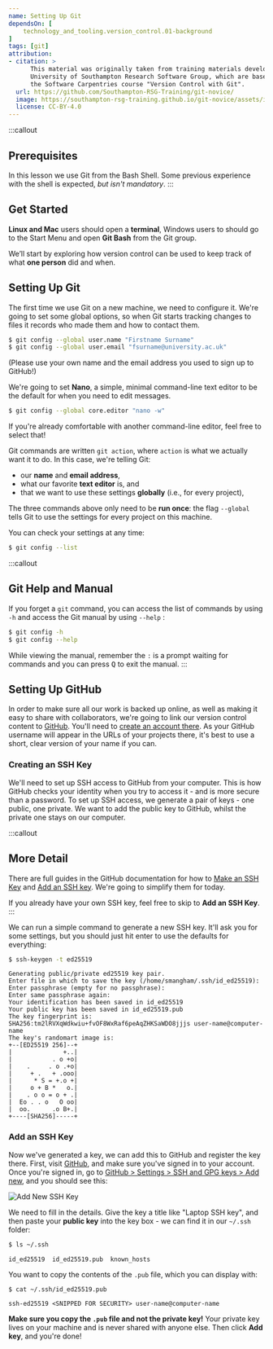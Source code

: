 ```yaml
---
name: Setting Up Git
dependsOn: [
    technology_and_tooling.version_control.01-background
]
tags: [git]
attribution:
- citation: >
      This material was originally taken from training materials developed by the
      University of Southampton Research Software Group, which are based on
      the Software Carpentries course "Version Control with Git".
  url: https://github.com/Southampton-RSG-Training/git-novice/
  image: https://southampton-rsg-training.github.io/git-novice/assets/img/home-logo.png
  license: CC-BY-4.0
---
```



:::callout
## Prerequisites

In this lesson we use Git from the Bash Shell.
Some previous experience with the shell is expected,
*but isn't mandatory*.
:::

## Get Started

**Linux and Mac** users should open a **terminal**, Windows users to should go to the Start Menu and open **Git Bash** from the Git group.

We’ll start by exploring how version control can be used to keep track of what **one person** did and when.

## Setting Up Git

The first time we use Git on a new machine, we need to configure it. We're going to set some global options, so when Git starts tracking changes to files it records who made them and how to contact them.

~~~bash
$ git config --global user.name "Firstname Surname"
$ git config --global user.email "fsurname@university.ac.uk"
~~~

(Please use your own name and the email address you used to sign up to GitHub!)

We're going to set **Nano**, a simple, minimal command-line text editor to be the default for when you need to edit messages.

~~~bash
$ git config --global core.editor "nano -w"
~~~

If you're already comfortable with another command-line editor, feel free to select that!

Git commands are written `git action`, where `action` is what we actually want it to do. In this case, we're telling Git:

*   our **name** and **email address**,
*   what our favorite **text editor** is, and
*   that we want to use these settings **globally** (i.e., for every project),

The three commands above only need to be **run once**:
the flag `--global` tells Git to use the settings for every project on this machine.

You can check your settings at any time:

~~~bash
$ git config --list
~~~

:::callout
## Git Help and Manual

If you forget a `git` command, you can access the list of commands by using `-h` and access the Git manual by using `--help` :

~~~bash
$ git config -h
$ git config --help
~~~

 While viewing the manual, remember the `:` is a prompt waiting for commands and you can press <kbd>Q</kbd> to exit the manual.
:::


## Setting Up GitHub

In order to make sure all our work is backed up online, as well as making it easy to share with collaborators, we're going to link our version control content to [GitHub](https://github.com/). You'll need to [create an account there](https://github.com/signup). As your GitHub 
username will appear in the URLs of your projects there, it's best to use a short, clear version of your name if you can.

### Creating an SSH Key

We'll need to set up SSH access to GitHub from your computer. This is how GitHub checks your identity when you try to access it - and is more secure than a password. To set up SSH access, we generate a pair of keys - one public, one private. We want to add the public key to GitHub, whilst the private one stays on our computer.

:::callout
## More Detail

There are full guides in the GitHub documentation for how to 
[Make an SSH Key](https://docs.github.com/en/authentication/connecting-to-github-with-ssh/generating-a-new-ssh-key-and-adding-it-to-the-ssh-agent) and 
[Add an SSH key](https://docs.github.com/en/authentication/connecting-to-github-with-ssh/adding-a-new-ssh-key-to-your-github-account). 
We're going to simplify them for today.

If you already have your own SSH key, feel free to skip to **Add an SSH Key**.
:::

We can run a simple command to generate a new SSH key. It'll ask you for some settings, but you should just hit enter to use the defaults for everything:

~~~bash
$ ssh-keygen -t ed25519
~~~

~~~
Generating public/private ed25519 key pair.
Enter file in which to save the key (/home/smangham/.ssh/id_ed25519): 
Enter passphrase (empty for no passphrase): 
Enter same passphrase again: 
Your identification has been saved in id_ed25519
Your public key has been saved in id_ed25519.pub
The key fingerprint is:
SHA256:tm2lRVXqWdkwiu+fvOF8WxRaf6peAqZHKSaWDO8jjjs user-name@computer-name
The key's randomart image is:
+--[ED25519 256]--+
|              +..|
|           . o +o|
|    .     . o .+o|
|     + .   + .ooo|
|      * S = +.o +|
|     o + B *   o.|
|    . o o = o + .|
|  Eo . . o   O oo|
|  oo.      .o B+.|
+----[SHA256]-----+
~~~

### Add an SSH Key

Now we've generated a key, we can add this to GitHub and register the key there. First, visit [GitHub](https://github.com), and make sure you've signed in to your account. Once you're signed in, go to [GitHub > Settings > SSH and GPG keys > Add new](https://github.com/settings/ssh/new), and you should see this:

![Add New SSH Key](fig/02-setup/ssh.png)

We need to fill in the details. Give the key a title like "Laptop SSH key", and then paste your **public key** into the key box - we can find it in our `~/.ssh` folder:

~~~bash
$ ls ~/.ssh
~~~

~~~
id_ed25519  id_ed25519.pub  known_hosts
~~~

You want to copy the contents of the `.pub` file, which you can display with:

~~~bash
$ cat ~/.ssh/id_ed25519.pub
~~~

~~~
ssh-ed25519 <SNIPPED FOR SECURITY> user-name@computer-name
~~~

**Make sure you copy the `.pub` file and not the private key!** Your private key lives on your machine and is never shared with anyone else. Then click **Add key**, and you're done!
